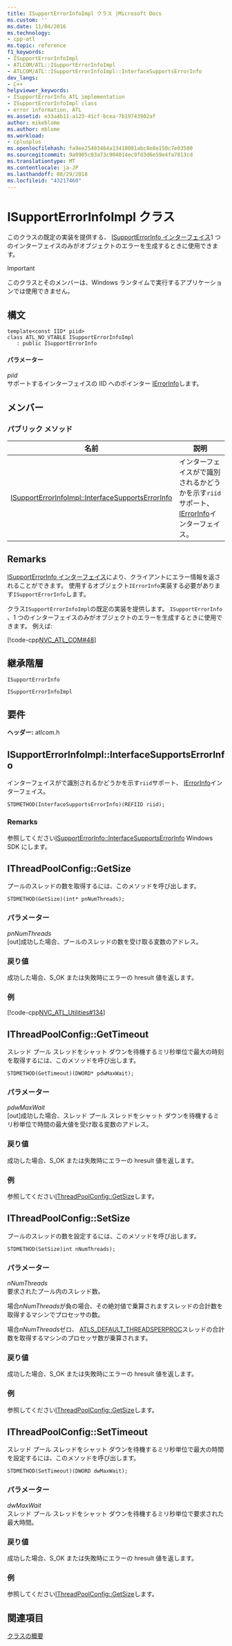 ```yaml
---
title: ISupportErrorInfoImpl クラス |Microsoft Docs
ms.custom: ''
ms.date: 11/04/2016
ms.technology:
- cpp-atl
ms.topic: reference
f1_keywords:
- ISupportErrorInfoImpl
- ATLCOM/ATL::ISupportErrorInfoImpl
- ATLCOM/ATL::ISupportErrorInfoImpl::InterfaceSupportsErrorInfo
dev_langs:
- C++
helpviewer_keywords:
- ISupportErrorInfo ATL implementation
- ISupportErrorInfoImpl class
- error information, ATL
ms.assetid: e33a4b11-a123-41cf-bcea-7b19743902af
author: mikeblome
ms.author: mblome
ms.workload:
- cplusplus
ms.openlocfilehash: fa9ee25403464a13418081abc8e8e150c7e03500
ms.sourcegitcommit: 9a0905c03a73c904014ec9fd3d6e59e4fa7813cd
ms.translationtype: MT
ms.contentlocale: ja-JP
ms.lasthandoff: 08/29/2018
ms.locfileid: "43217460"
---
```

# <a name="isupporterrorinfoimpl-class"></a>ISupportErrorInfoImpl クラス
このクラスの既定の実装を提供する、 [ISupportErrorInfo インターフェイス](/previous-versions/windows/desktop/api/oaidl/nn-oaidl-isupporterrorinfo)1 つのインターフェイスのみがオブジェクトのエラーを生成するときに使用できます。  
  
> [!IMPORTANT]
>  このクラスとそのメンバーは、Windows ランタイムで実行するアプリケーションでは使用できません。  
  
## <a name="syntax"></a>構文  
  
```
template<const IID* piid>  
class ATL_NO_VTABLE ISupportErrorInfoImpl 
   : public ISupportErrorInfo
```  
  
#### <a name="parameters"></a>パラメーター  
 *piid*  
 サポートするインターフェイスの IID へのポインター [IErrorInfo](/previous-versions/windows/desktop/api/oaidl/nn-oaidl-ierrorinfo)します。  
  
## <a name="members"></a>メンバー  
  
### <a name="public-methods"></a>パブリック メソッド  
  
|名前|説明|  
|----------|-----------------|  
|[ISupportErrorInfoImpl::InterfaceSupportsErrorInfo](#interfacesupportserrorinfo)|インターフェイスがで識別されるかどうかを示す`riid`サポート、 [IErrorInfo](/previous-versions/windows/desktop/api/oaidl/nn-oaidl-ierrorinfo)インターフェイス。|  
  
## <a name="remarks"></a>Remarks  
 [ISupportErrorInfo インターフェイス](/previous-versions/windows/desktop/api/oaidl/nn-oaidl-isupporterrorinfo)により、クライアントにエラー情報を返されることができます。 使用するオブジェクト`IErrorInfo`実装する必要があります`ISupportErrorInfo`します。  
  
 クラス`ISupportErrorInfoImpl`の既定の実装を提供します。 `ISupportErrorInfo` 、1 つのインターフェイスのみがオブジェクトのエラーを生成するときに使用できます。 例えば:  
  
 [!code-cpp[NVC_ATL_COM#48](../../atl/codesnippet/cpp/isupporterrorinfoimpl-class_1.h)]  
  
## <a name="inheritance-hierarchy"></a>継承階層  
 `ISupportErrorInfo`  
  
 `ISupportErrorInfoImpl`  
  
## <a name="requirements"></a>要件  
 **ヘッダー:** atlcom.h  
  
##  <a name="interfacesupportserrorinfo"></a>  ISupportErrorInfoImpl::InterfaceSupportsErrorInfo  
 インターフェイスがで識別されるかどうかを示す`riid`サポート、 [IErrorInfo](/previous-versions/windows/desktop/api/oaidl/nn-oaidl-ierrorinfo)インターフェイス。  
  
```
STDMETHOD(InterfaceSupportsErrorInfo)(REFIID riid);
```  
  
### <a name="remarks"></a>Remarks  
 参照してください[ISupportErrorInfo::InterfaceSupportsErrorInfo](/previous-versions/windows/desktop/api/oaidl/nf-oaidl-isupporterrorinfo-interfacesupportserrorinfo) Windows SDK にします。  
  
##  <a name="getsize"></a>  IThreadPoolConfig::GetSize  
 プールのスレッドの数を取得するには、このメソッドを呼び出します。  
  
```
STDMETHOD(GetSize)(int* pnNumThreads);
```  
  
### <a name="parameters"></a>パラメーター  
 *pnNumThreads*  
 [out]成功した場合、プールのスレッドの数を受け取る変数のアドレス。  
  
### <a name="return-value"></a>戻り値  
 成功した場合、S_OK または失敗時にエラーの hresult 値を返します。  
  
### <a name="example"></a>例  
 [!code-cpp[NVC_ATL_Utilities#134](../../atl/codesnippet/cpp/isupporterrorinfoimpl-class_2.cpp)]  
  
##  <a name="gettimeout"></a>  IThreadPoolConfig::GetTimeout  
 スレッド プール スレッドをシャット ダウンを待機するミリ秒単位で最大の時刻を取得するには、このメソッドを呼び出します。  
  
```
STDMETHOD(GetTimeout)(DWORD* pdwMaxWait);
```  
  
### <a name="parameters"></a>パラメーター  
 *pdwMaxWait*  
 [out]成功した場合、スレッド プール スレッドをシャット ダウンを待機するミリ秒単位で時間の最大値を受け取る変数のアドレス。  
  
### <a name="return-value"></a>戻り値  
 成功した場合、S_OK または失敗時にエラーの hresult 値を返します。  
  
### <a name="example"></a>例  
 参照してください[IThreadPoolConfig::GetSize](#getsize)します。  
  
##  <a name="setsize"></a>  IThreadPoolConfig::SetSize  
 プールのスレッドの数を設定するには、このメソッドを呼び出します。  
  
```
STDMETHOD(SetSize)int nNumThreads);
```  
  
### <a name="parameters"></a>パラメーター  
 *nNumThreads*  
 要求されたプール内のスレッド数。  
  
 場合*nNumThreads*が負の場合、その絶対値で乗算されますスレッドの合計数を取得するマシンでプロセッサの数。  
  
 場合*nNumThreads*ゼロ、 [ATLS_DEFAULT_THREADSPERPROC](https://msdn.microsoft.com/library/e0dcf107-72a9-4122-abb4-83c63aa7d571)スレッドの合計数を取得するマシンのプロセッサ数が乗算されます。  
  
### <a name="return-value"></a>戻り値  
 成功した場合、S_OK または失敗時にエラーの hresult 値を返します。  
  
### <a name="example"></a>例  
 参照してください[IThreadPoolConfig::GetSize](#getsize)します。  
  
##  <a name="settimeout"></a>  IThreadPoolConfig::SetTimeout  
 スレッド プール スレッドをシャット ダウンを待機するミリ秒単位で最大の時間を設定するには、このメソッドを呼び出します。  
  
```
STDMETHOD(SetTimeout)(DWORD dwMaxWait);
```  
  
### <a name="parameters"></a>パラメーター  
 *dwMaxWait*  
 スレッド プール スレッドをシャット ダウンを待機するミリ秒単位で要求された最大時間。  
  
### <a name="return-value"></a>戻り値  
 成功した場合、S_OK または失敗時にエラーの hresult 値を返します。  
  
### <a name="example"></a>例  
 参照してください[IThreadPoolConfig::GetSize](#getsize)します。  
  
## <a name="see-also"></a>関連項目  
 [クラスの概要](../../atl/atl-class-overview.md)
